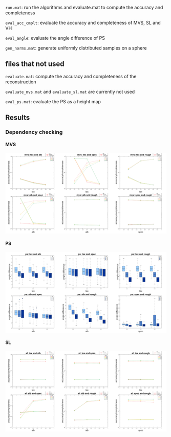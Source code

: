 `run.mat`: run the algorithms and evaluate.mat to compute the accuracy and completeness

`eval_acc_cmplt`: evaluate the accuracy and completeness of MVS, SL and VH

`eval_angle`: evaluate the angle difference of PS

`gen_norms.mat`: generate uniformly distributed samples on a sphere


## files that not used
`evaluate.mat`: compute the accuracy and completeness of the reconstruction

`evaluate_mvs.mat` and `evaluate_sl.mat` are currently not used

`eval_ps.mat`: evaluate the PS as a height map

## Results

### Dependency checking

#### MVS
![mvs dependency checking](img/mvs_depend_check.png)

#### PS
![ps dependency checking](img/ps_depend_check.png)

#### SL
![sl dependency checking](img/sl_depend_check.png)